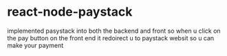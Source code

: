 # react-node-paystack

implemented pasystack into both the backend and front so when u click on the pay button on the front end it redoirect u to paystack websit so u can make your payment

